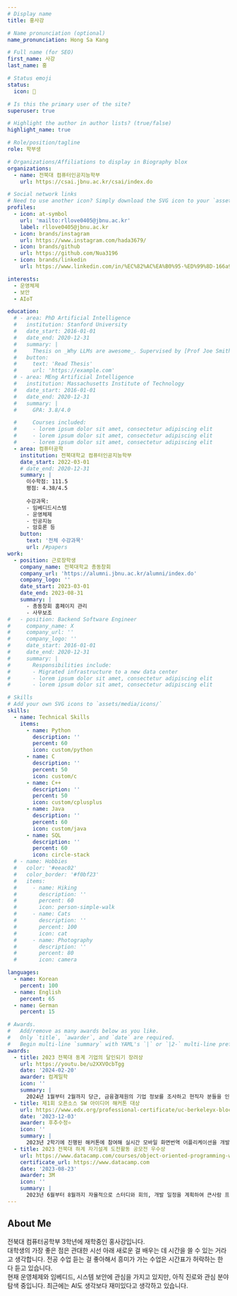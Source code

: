 ```yaml
---
# Display name
title: 홍사강

# Name pronunciation (optional)
name_pronunciation: Hong Sa Kang

# Full name (for SEO)
first_name: 사강
last_name: 홍

# Status emoji
status:
  icon: 💭

# Is this the primary user of the site?
superuser: true

# Highlight the author in author lists? (true/false)
highlight_name: true

# Role/position/tagline
role: 학부생

# Organizations/Affiliations to display in Biography blox
organizations:
  - name: 전북대 컴퓨터인공지능학부
    url: https://csai.jbnu.ac.kr/csai/index.do

# Social network links
# Need to use another icon? Simply download the SVG icon to your `assets/media/icons/` folder.
profiles:
  - icon: at-symbol
    url: 'mailto:rllove0405@jbnu.ac.kr'
    label: rllove0405@jbnu.ac.kr
  - icon: brands/instagram
    url: https://www.instagram.com/hada3679/
  - icon: brands/github
    url: https://github.com/Nua3196
  - icon: brands/linkedin
    url: https://www.linkedin.com/in/%EC%82%AC%EA%B0%95-%ED%99%8D-166a9a306/

interests:
  - 운영체제
  - 보안
  - AIoT

education:
  # - area: PhD Artificial Intelligence
  #   institution: Stanford University
  #   date_start: 2016-01-01
  #   date_end: 2020-12-31
  #   summary: |
  #     Thesis on _Why LLMs are awesome_. Supervised by [Prof Joe Smith](https://example.com). Presented papers at 5 IEEE conferences with the contributions being published in 2 Springer journals.
  #   button:
  #     text: 'Read Thesis'
  #     url: 'https://example.com'
  # - area: MEng Artificial Intelligence
  #   institution: Massachusetts Institute of Technology
  #   date_start: 2016-01-01
  #   date_end: 2020-12-31
  #   summary: |
  #     GPA: 3.8/4.0

  #     Courses included:
  #     - lorem ipsum dolor sit amet, consectetur adipiscing elit
  #     - lorem ipsum dolor sit amet, consectetur adipiscing elit
  #     - lorem ipsum dolor sit amet, consectetur adipiscing elit
  - area: 컴퓨터공학
    institution: 전북대학교 컴퓨터인공지능학부
    date_start: 2022-03-01
    # date_end: 2020-12-31
    summary: |
      이수학점: 111.5
      평점: 4.38/4.5
      
      수강과목:
      - 임베디드시스템
      - 운영체제
      - 인공지능
      - 암호론 등
    button:
      text: '전체 수강과목'
      url: /#papers
work:
  - position: 근로장학생
    company_name: 전북대학교 총동창회
    company_url: 'https://alumni.jbnu.ac.kr/alumni/index.do'
    company_logo: ''
    date_start: 2023-03-01
    date_end: 2023-08-31
    summary: |
      - 총동창회 홈페이지 관리
      - 사무보조
#   - position: Backend Software Engineer
#     company_name: X
#     company_url: ''
#     company_logo: ''
#     date_start: 2016-01-01
#     date_end: 2020-12-31
#     summary: |
#       Responsibilities include:
#       - Migrated infrastructure to a new data center
#       - lorem ipsum dolor sit amet, consectetur adipiscing elit
#       - lorem ipsum dolor sit amet, consectetur adipiscing elit

# Skills
# Add your own SVG icons to `assets/media/icons/`
skills:
  - name: Technical Skills
    items:
      - name: Python
        description: ''
        percent: 60
        icon: custom/python
      - name: C
        description: ''
        percent: 50
        icon: custom/c
      - name: C++
        description: ''
        percent: 50
        icon: custom/cplusplus
      - name: Java
        description: ''
        percent: 60
        icon: custom/java
      - name: SQL
        description: ''
        percent: 60
        icon: circle-stack
  # - name: Hobbies
  #   color: '#eeac02'
  #   color_border: '#f0bf23'
  #   items:
  #     - name: Hiking
  #       description: ''
  #       percent: 60
  #       icon: person-simple-walk
  #     - name: Cats
  #       description: ''
  #       percent: 100
  #       icon: cat
  #     - name: Photography
  #       description: ''
  #       percent: 80
  #       icon: camera

languages:
  - name: Korean
    percent: 100
  - name: English
    percent: 65
  - name: German
    percent: 15

# Awards.
#   Add/remove as many awards below as you like.
#   Only `title`, `awarder`, and `date` are required.
#   Begin multi-line `summary` with YAML's `|` or `|2-` multi-line prefix and indent 2 spaces below.
awards:
  - title: 2023 전북대 동계 기업의 달인되기 장려상
    url: https://youtu.be/u2XXVOcbTgg
    date: '2024-02-20'
    awarder: 컴계일학
    icon: ''
    summary: |
      2024년 1월부터 2월까지 당근, 금융결제원의 기업 정보를 조사하고 현직자 분들을 인터뷰해 기업과 직무에 대해 조사하는 활동을 진행했습니다.
  - title: 제1회 오픈소스 SW 아이디어 해커톤 대상
    url: https://www.edx.org/professional-certificate/uc-berkeleyx-blockchain-fundamentals
    date: '2023-12-03'
    awarder: 후추수정⭐️
    icon: ''
    summary: |
      2023년 2학기에 진행된 해커톤에 참여해 실시간 모바일 화면번역 어플리케이션을 개발했습니다. 프론트엔드 역할을 수행했습니다. 
  - title: 2023 전북대 하계 자기설계 도전활동 공모전 우수상
    url: https://www.datacamp.com/courses/object-oriented-programming-with-s3-and-r6-in-r
    certificate_url: https://www.datacamp.com
    date: '2023-08-23'
    awarder: 3M
    icon: ''
    summary: |
      2023년 6월부터 8월까지 자율적으로 스터디와 회의, 개발 일정을 계획하여 큰사람 프로젝트 관리 어플리케이션을 개발하는 활동을 진행했습니다.
---
```


## About Me

전북대 컴퓨터공학부 3학년에 재학중인 홍사강입니다.  
대학생의 가장 좋은 점은 관대한 시선 아래 새로운 걸 배우는 데 시간을 쓸 수 있는 거라고 생각합니다. 전공 수업 듣는 걸 좋아해서 흥미가 가는 수업은 시간표가 허락하는 한 다 듣고 있습니다.  
현재 운영체제와 임베디드, 시스템 보안에 관심을 가지고 있지만, 아직 진로와 관심 분야 탐색 중입니다. 최근에는 AI도 생각보다 재미있다고 생각하고 있습니다.